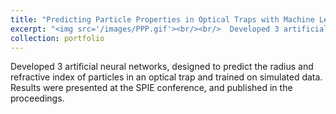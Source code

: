 ```yaml
---
title: "Predicting Particle Properties in Optical Traps with Machine Learning"
excerpt: "<img src='/images/PPP.gif'><br/><br/>  Developed 3 artificial neural networks, designed to predict the radius and refractive index of particles in an optical trap and trained on simulated data. Results were presented at the SPIE conference, and published in the proceedings."
collection: portfolio
---
```


Developed 3 artificial neural networks, designed to predict the radius and refractive index of particles in an optical trap and trained on simulated data. Results were presented at the SPIE conference,
and published in the proceedings.




